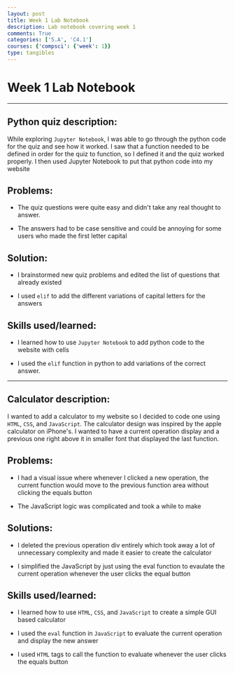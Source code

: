 ```yaml
---
layout: post
title: Week 1 Lab Notebook
description: Lab notebook covering week 1
comments: True
categories: ['5.A', 'C4.1']
courses: {'compsci': {'week': 1}}
type: tangibles
---
```


# Week 1 Lab Notebook

---

## Python quiz description:
While exploring `Jupyter Notebook`, I was able to go through the python code for the quiz and see how it worked. I saw that a function needed to be defined in order for the quiz to function, so I defined it and the quiz worked properly. I then used Jupyter Notebook to put that python code into my website

## Problems:

- The quiz questions were quite easy and didn't take any real thought to answer.

- The answers had to be case sensitive and could be annoying for some users who made the first letter capital


## Solution:

- I brainstormed new quiz problems and edited the list of questions that already existed

- I used `elif` to add the different variations of capital letters for the answers

## Skills used/learned:

- I learned how to use `Jupyter Notebook` to add python code to the website with cells

- I used the `elif` function in python to add variations of the correct answer.

---

## Calculator description:
I wanted to add a calculator to my website so I decided to code one using `HTML`, `CSS`, and `JavaScript`. The calculator design was inspired by the apple calculator on iPhone's. I wanted to have a current operation display and a previous one right above it in smaller font that displayed the last function.

## Problems:

- I had a visual issue where whenever I clicked a new operation, the current function would move to the previous function area without clicking the equals button

- The JavaScript logic was complicated and took a while to make

## Solutions:

- I deleted the previous operation div entirely which took away a lot of unnecessary complexity and made it easier to create the calculator

- I simplified the JavaScript by just using the eval function to evaulate the current operation whenever the user clicks the equal button

## Skills used/learned:

- I learned how to use `HTML`, `CSS`, and `JavaScript` to create a simple GUI based calculator

- I used the `eval` function in `JavaScript` to evaluate the current operation and display the new answer

- I used `HTML` tags to call the function to evaluate whenever the user clicks the equals button